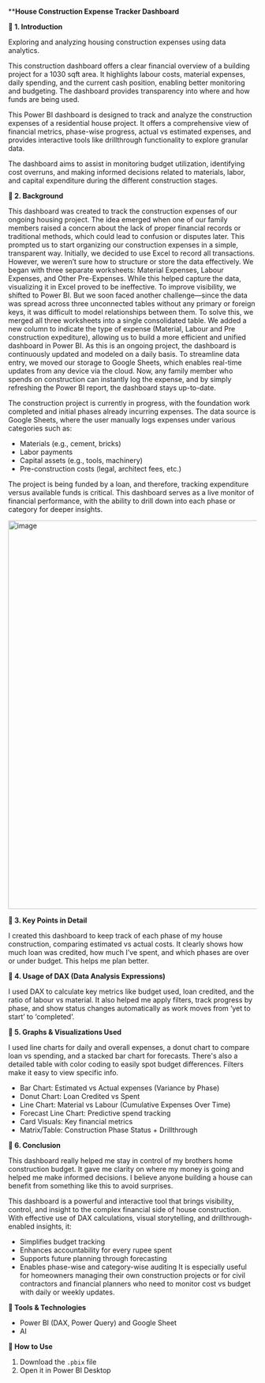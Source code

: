 ****House Construction Expense Tracker Dashboard**

**🔷 1. Introduction**

Exploring and analyzing housing construction expenses using data analytics.

This construction dashboard offers a clear financial overview of a building project for a 1030 sqft area. It highlights labour costs, material expenses, daily spending, and the current cash position, enabling better monitoring and budgeting. The dashboard provides transparency into where and how funds are being used.

This Power BI dashboard is designed to track and analyze the construction expenses of a residential house project. It offers a comprehensive view of financial metrics, phase-wise progress, actual vs estimated expenses, and provides interactive tools like drillthrough functionality to explore granular data.

The dashboard aims to assist in monitoring budget utilization, identifying cost overruns, and making informed decisions related to materials, labor, and capital expenditure during the different construction stages.

**🔷 2. Background**

This dashboard was created to track the construction expenses of our ongoing housing project. The idea emerged when one of our family members raised a concern about the lack of proper financial records or traditional methods, which could lead to confusion or disputes later. This prompted us to start organizing our construction expenses in a simple, transparent way. Initially, we decided to use Excel to record all transactions. However, we weren’t sure how to structure or store the data effectively. We began with three separate worksheets: Material Expenses, Labour Expenses, and Other Pre-Expenses. While this helped capture the data, visualizing it in Excel proved to be ineffective. To improve visibility, we shifted to Power BI. But we soon faced another challenge—since the data was spread across three unconnected tables without any primary or foreign keys, it was difficult to model relationships between them. To solve this, we merged all three worksheets into a single consolidated table. We added a new column to indicate the type of expense (Material, Labour and Pre construction expediture), allowing us to build a more efficient and unified dashboard in Power BI. As this is an ongoing project, the dashboard is continuously updated and modeled on a daily basis. To streamline data entry, we moved our storage to Google Sheets, which enables real-time updates from any device via the cloud. Now, any family member who spends on construction can instantly log the expense, and by simply refreshing the Power BI report, the dashboard stays up-to-date.

The construction project is currently in progress, with the foundation work completed and initial phases already incurring expenses. The data source is Google Sheets, where the user manually logs expenses under various categories such as:

- Materials (e.g., cement, bricks)
- Labor payments
- Capital assets (e.g., tools, machinery)
- Pre-construction costs (legal, architect fees, etc.)
  
The project is being funded by a loan, and therefore, tracking expenditure versus available funds is critical. This dashboard serves as a live monitor of financial performance, with the ability to drill down into each phase or category for deeper insights.

<img width="1418" height="786" alt="image" src="https://github.com/user-attachments/assets/512aabae-4a21-41e9-a4a5-bd292d49270f" />












**🔷 3. Key Points in Detail**

I created this dashboard to keep track of each phase of my house construction, comparing estimated vs actual costs. It clearly shows how much loan was credited, how much I’ve spent, and which phases are over or under budget. This helps me plan better.


**🔷 4. Usage of DAX (Data Analysis Expressions)**

I used DAX to calculate key metrics like budget used, loan credited, and the ratio of labour vs material. It also helped me apply filters, track progress by phase, and show status changes automatically as work moves from ‘yet to start’ to ‘completed’.

**🔷 5. Graphs & Visualizations Used**

I used line charts for daily and overall expenses, a donut chart to compare loan vs spending, and a stacked bar chart for forecasts. There's also a detailed table with color coding to easily spot budget differences. Filters make it easy to view specific info.

- Bar Chart: Estimated vs Actual expenses (Variance by Phase)
- Donut Chart: Loan Credited vs Spent
- Line Chart: Material vs Labour (Cumulative Expenses Over Time)
- Forecast Line Chart: Predictive spend tracking
- Card Visuals: Key financial metrics
- Matrix/Table: Construction Phase Status + Drillthrough
  
**🔷 6. Conclusion**

This dashboard really helped me stay in control of my brothers home construction budget. It gave me clarity on where my money is going and helped me make informed decisions. I believe anyone building a house can benefit from something like this to avoid surprises.

This dashboard is a powerful and interactive tool that brings visibility, control, and insight to the complex financial side of house construction. With effective use of DAX calculations, visual storytelling, and drillthrough-enabled insights, it:

- Simplifies budget tracking
- Enhances accountability for every rupee spent
- Supports future planning through forecasting
- Enables phase-wise and category-wise auditing
It is especially useful for homeowners managing their own construction projects or for civil contractors and financial planners who need to monitor cost vs budget with daily or weekly updates.

**🔷 Tools & Technologies**

- Power BI (DAX, Power Query) and Google Sheet
- AI

**🔷 How to Use**

1. Download the `.pbix` file
2. Open it in Power BI Desktop
